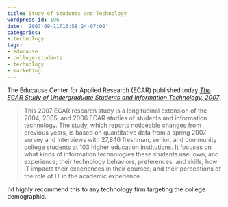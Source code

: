 ```yaml
---
title: Study of Students and Technology
wordpress_id: 196
date: '2007-09-11T15:58:24-07:00'
categories:
- technology
tags:
- educause
- college-students
- technology
- marketing
---
```

The Educause Center for Applied Research (ECAR) published today <cite>[The ECAR Study of Undergraduate Students and
Information Technology, 2007][study]</cite>.

> This 2007 ECAR research study is a longitudinal extension of the 2004, 2005, and 2006 ECAR studies of students and
> information technology. The study, which reports noticeable changes from previous years, is based on quantitative data
> from a spring 2007 survey and interviews with 27,846 freshman, senior, and community college students at 103 higher
> education institutions. It focuses on what kinds of information technologies these students use, own, and experience;
> their technology behaviors, preferences, and skills; how IT impacts their experiences in their courses; and their
> perceptions of the role of IT in the academic experience.

I'd highly recommend this to any technology firm targeting the college demographic.

[study]: http://connect.educause.edu/library/abstract/TheECARStudyofUnderg/45075
